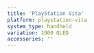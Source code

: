 ```yaml
---
title: 'PlayStation Vita'
platform: playstation-vita
system_type: handheld
variation: 1000 OLED
accessories: ''
---
```

